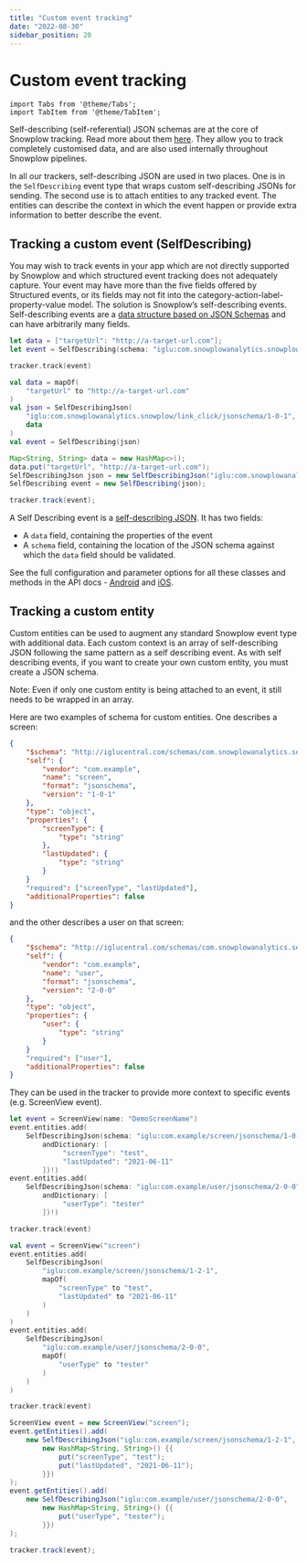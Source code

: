 ```yaml
---
title: "Custom event tracking"
date: "2022-08-30"
sidebar_position: 20
---
```


# Custom event tracking

```mdx-code-block
import Tabs from '@theme/Tabs';
import TabItem from '@theme/TabItem';
```

Self-describing (self-referential) JSON schemas are at the core of Snowplow tracking. Read more about them [here](https://docs.snowplow.io/docs/understanding-tracking-design/understanding-schemas-and-validation/). They allow you to track completely customised data, and are also used internally throughout Snowplow pipelines.

In all our trackers, self-describing JSON are used in two places. One is in the `SelfDescribing` event type that wraps custom self-describing JSONs for sending. The second use is to attach entities to any tracked event.
The entities can describe the context in which the event happen or provide extra information to better describe the event.

<!-- [Here](TODO) are some more details on what events and entities are. -->

## Tracking a custom event (SelfDescribing)

You may wish to track events in your app which are not directly supported by Snowplow and which structured event tracking does not adequately capture. Your event may have more than the five fields offered by Structured events, or its fields may not fit into the category-action-label-property-value model. The solution is Snowplow’s self-describing events. Self-describing events are a [data structure based on JSON Schemas](https://docs.snowplow.io/docs/understanding-tracking-design/understanding-schemas-and-validation/) and can have arbitrarily many fields.

<!-- [Here](TODO) are some more details on how to create a custom entity. -->

<Tabs groupId="platform" queryString>
  <TabItem value="ios" label="iOS" default>

```swift
let data = ["targetUrl": "http://a-target-url.com"];       
let event = SelfDescribing(schema: "iglu:com.snowplowanalytics.snowplow/link_click/jsonschema/1-0-1", payload: data)

tracker.track(event)
```

  </TabItem>
  <TabItem value="android" label="Android (Kotlin)">

```kotlin
val data = mapOf(
    "targetUrl" to "http://a-target-url.com"
)
val json = SelfDescribingJson(
    "iglu:com.snowplowanalytics.snowplow/link_click/jsonschema/1-0-1",
    data
)
val event = SelfDescribing(json)
```

  </TabItem>
  <TabItem value="android-java" label="Android (Java)">

```java
Map<String, String> data = new HashMap<>();
data.put("targetUrl", "http://a-target-url.com");
SelfDescribingJson json = new SelfDescribingJson("iglu:com.snowplowanalytics.snowplow/link_click/jsonschema/1-0-1", data);
SelfDescribing event = new SelfDescribing(json);

tracker.track(event);
```

  </TabItem>
</Tabs>

A Self Describing event is a [self-describing JSON](http://snowplowanalytics.com/blog/2014/05/15/introducing-self-describing-jsons/). It has two fields:

- A `data` field, containing the properties of the event
- A `schema` field, containing the location of the JSON schema against which the `data` field should be validated.

See the full configuration and parameter options for all these classes and methods in the API docs - [Android](https://snowplow.github.io/snowplow-android-tracker/index.html) and [iOS](https://snowplow.github.io/snowplow-ios-tracker/documentation/snowplowtracker/).

## Tracking a custom entity

Custom entities can be used to augment any standard Snowplow event type with additional data.
Each custom context is an array of self-describing JSON following the same pattern as a self describing event. As with self describing events, if you want to create your own custom entity, you must create a JSON schema.

<!-- [Here](TODO) some more details on how to create a custom entity. -->

Note: Even if only one custom entity is being attached to an event, it still needs to be wrapped in an array.

Here are two examples of schema for custom entities.
One describes a screen:

```json
{
    "$schema": "http://iglucentral.com/schemas/com.snowplowanalytics.self-desc/schema/jsonschema/1-0-0#",
    "self": {
        "vendor": "com.example",
        "name": "screen",
        "format": "jsonschema",
        "version": "1-0-1"
    },
    "type": "object",
    "properties": {
        "screenType": {
            "type": "string"
        },
        "lastUpdated": {
            "type": "string"
        }
    }
    "required": ["screenType", "lastUpdated"],
    "additionalProperties": false
}
```

and the other describes a user on that screen:

```json
{
    "$schema": "http://iglucentral.com/schemas/com.snowplowanalytics.self-desc/schema/jsonschema/1-0-0#",
    "self": {
        "vendor": "com.example",
        "name": "user",
        "format": "jsonschema",
        "version": "2-0-0"
    },
    "type": "object",
    "properties": {
        "user": {
            "type": "string"
        }
    }
    "required": ["user"],
    "additionalProperties": false
}
```

They can be used in the tracker to provide more context to specific events (e.g. ScreenView event).

<Tabs groupId="platform" queryString>
  <TabItem value="ios" label="iOS" default>

```swift
let event = ScreenView(name: "DemoScreenName")
event.entities.add(
    SelfDescribingJson(schema: "iglu:com.example/screen/jsonschema/1-0-1",
        andDictionary: [
             "screenType": "test",
             "lastUpdated": "2021-06-11"
        ])!)     
event.entities.add(
    SelfDescribingJson(schema: "iglu:com.example/user/jsonschema/2-0-0", 
        andDictionary: [
             "userType": "tester"
        ])!)

tracker.track(event)
```

  </TabItem>
  <TabItem value="android" label="Android (Kotlin)">

```kotlin
val event = ScreenView("screen")
event.entities.add(
    SelfDescribingJson(
        "iglu:com.example/screen/jsonschema/1-2-1",
        mapOf(
            "screenType" to "test",
            "lastUpdated" to "2021-06-11"
        )
    )
)
event.entities.add(
    SelfDescribingJson(
        "iglu:com.example/user/jsonschema/2-0-0",
        mapOf(
            "userType" to "tester"
        )
    )
)

tracker.track(event)
```

  </TabItem>
  <TabItem value="android-java" label="Android (Java)">

```java
ScreenView event = new ScreenView("screen");
event.getEntities().add(
    new SelfDescribingJson("iglu:com.example/screen/jsonschema/1-2-1",
        new HashMap<String, String>() {{
            put("screenType", "test");
            put("lastUpdated", "2021-06-11");
        }})
);
event.getEntities().add(
    new SelfDescribingJson("iglu:com.example/user/jsonschema/2-0-0",
        new HashMap<String, String>() {{
            put("userType", "tester");
        }})
);

tracker.track(event);
```

  </TabItem>
</Tabs>
